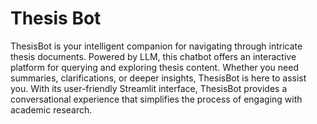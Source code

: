 # Thesis Bot
ThesisBot is your intelligent companion for navigating through intricate thesis documents. Powered by LLM, this chatbot offers an interactive platform for querying and exploring thesis content. Whether you need summaries, clarifications, or deeper insights, ThesisBot is here to assist you. With its user-friendly Streamlit interface, ThesisBot provides a conversational experience that simplifies the process of engaging with academic research. 

